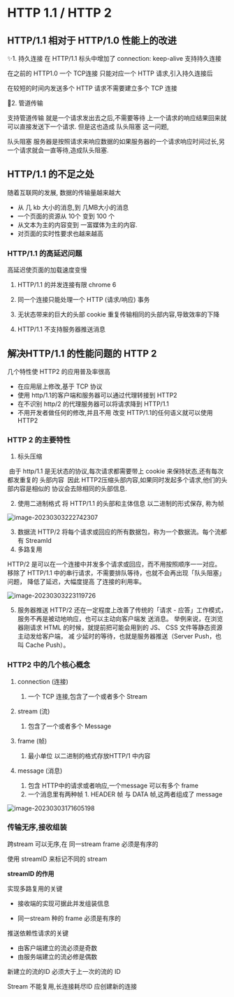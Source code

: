 # HTTP 1.1 / HTTP 2

## HTTP/1.1 相对于 HTTP/1.0 性能上的改进

✨1. 持久连接
在 HTTP/1.1 标头中增加了 connection: keep-alive 支持持久连接

在之前的 HTTP1.0 一个 TCP连接 只能对应一个 HTTP 请求,引入持久连接后

在较短的时间内发送多个 HTTP 请求不需要建立多个 TCP 连接


🎈2. 管道传输

支持管道传输 就是一个请求发出去之后,不需要等待 上一个请求的响应结果回来就可以直接发送下一个请求.
但是这也造成 队头阻塞 这一问题,

队头阻塞 服务器是按照请求来响应数据的如果服务器的一个请求响应时间过长,另一个请求就会一直等待,造成队头阻塞.

## HTTP/1.1 的不足之处

随着互联网的发展, 数据的传输量越来越大

- 从 几 kb 大小的消息,到 几MB大小的消息
- 一个页面的资源从 10个 变到 100 个
- 从文本为主的内容变到 一富媒体为主的内容.
- 对页面的实时性要求也越来越高

### HTTP/1.1 的高延迟问题

高延迟使页面的加载速度变慢

1. HTTP/1.1 的并发连接有限 chrome 6
2. 同一个连接只能处理一个 HTTP (请求/响应) 事务
3. 无状态带来的巨大的头部 cookie
    重复传输相同的头部内容,导致效率的下降

4. HTTP/1.1 不支持服务器推送消息


## 解决HTTP/1.1 的性能问题的 HTTP 2
几个特性使 HTTP2 的应用普及率很高
- 在应用层上修改,基于 TCP 协议
- 使用 http/1.1的客户端和服务器可以通过代理转接到 HTTP2
- 在不识别 http/2 的代理服务器可以将请求降到 HTTP/1.1
- 不用开发者做任何的修改,并且不用 改变 HTTP/1.1的任何语义就可以使用 HTTP2

### HTTP 2 的主要特性
1. 标头压缩

​	由于 http/1.1 是无状态的协议,每次请求都需要带上 cookie 来保持状态,还有每次都发重复的 头部内容
​	因此 HTTP2压缩头部内容,如果同时发起多个请求,他们的头部内容是相似的 协议会去除相同的头部信息.

2. 使用二进制格式
    将 HTTP/1.1 的头部和主体信息 以二进制的形式保存, 称为帧

  ![image-20230303222742307](https://cyzblog-1305365553.cos.ap-guangzhou.myqcloud.com/image-20230303222742307.png)

3. 数据流
HTTP/2 将每个请求或回应的所有数据包，称为一个数据流。每个流都有 StreamId
4. 多路复用

HTTP/2 是可以在⼀个连接中并发多个请求或回应，⽽不⽤按照顺序⼀⼀对应。
移除了 HTTP/1.1 中的串⾏请求，不需要排队等待，也就不会再出现「队头阻塞」问题， 降低了延迟，⼤幅度提⾼
了连接的利⽤率。

![image-20230303223119726](https://cyzblog-1305365553.cos.ap-guangzhou.myqcloud.com/image-20230303223119726.png)

5. 服务器推送
HTTP/2 还在⼀定程度上改善了传统的「请求 - 应答」⼯作模式，服务不再是被动地响应，也可以主动向客户端发
送消息。
举例来说，在浏览器刚请求 HTML 的时候，就提前把可能会⽤到的 JS、 CSS ⽂件等静态资源主动发给客户端， 减
少延时的等待，也就是服务器推送（Server Push，也叫 Cache Push）。

### HTTP2 中的几个核心概念
1. connection (连接)
   1. 一个 TCP 连接,包含了一个或者多个 Stream

2. stream (流)
   1. 包含了一个或者多个 Message

3. frame (帧)
   1. 最小单位 以二进制的格式存放HTTP/1 中内容

4. message (消息)
   1. 包含 HTTP中的请求或者响应,一个message 可以有多个 frame
   2. 一个消息里有两种帧 1. HEADER 帧 与 DATA 帧,这两者组成了 message


![image-20230303171605198](https://cyzblog-1305365553.cos.ap-guangzhou.myqcloud.com/image-20230303171605198.png)

### 传输无序,接收组装

跨stream 可以无序,在 同一stream  frame 必须是有序的

使用 streamID 来标记不同的 stream



**streamID 的作用**

实现多路复用的关键

- 接收端的实现可据此并发组装信息

- 同一stream 种的 frame 必须是有序的



推送依赖性请求的关键

- 由客户端建立的流必须是奇数
- 由服务端建立的流必修是偶数



新建立的流的ID 必须大于上一次的流的 ID

Stream 不能复用,长连接耗尽ID 应创建新的连接
